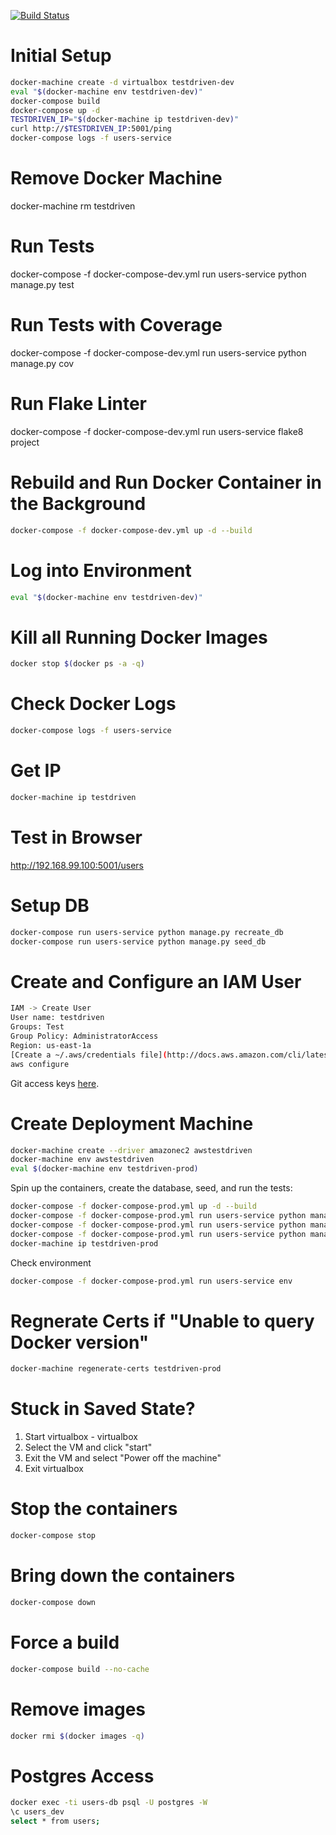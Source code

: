 [![Build Status](https://travis-ci.org/thinkingserious/flask-microservices-users.svg?branch=master)](https://travis-ci.org/thinkingserious/flask-microservices-users)

# Initial Setup

```bash
docker-machine create -d virtualbox testdriven-dev
eval "$(docker-machine env testdriven-dev)"
docker-compose build
docker-compose up -d
TESTDRIVEN_IP="$(docker-machine ip testdriven-dev)"
curl http://$TESTDRIVEN_IP:5001/ping
docker-compose logs -f users-service
```

# Remove Docker Machine

docker-machine rm testdriven

# Run Tests

docker-compose -f docker-compose-dev.yml run users-service python manage.py test

# Run Tests with Coverage

docker-compose -f docker-compose-dev.yml run users-service python manage.py cov

# Run Flake Linter

docker-compose -f docker-compose-dev.yml run users-service flake8 project

# Rebuild and Run Docker Container in the Background

```bash
docker-compose -f docker-compose-dev.yml up -d --build
```

# Log into Environment

```bash
eval "$(docker-machine env testdriven-dev)"
```

# Kill all Running Docker Images

```bash
docker stop $(docker ps -a -q)
```

# Check Docker Logs

```bash
docker-compose logs -f users-service
```

# Get IP

```bash
docker-machine ip testdriven
```

# Test in Browser

http://192.168.99.100:5001/users

# Setup DB

```bash
docker-compose run users-service python manage.py recreate_db
docker-compose run users-service python manage.py seed_db
```

# Create and Configure an IAM User
```bash
IAM -> Create User
User name: testdriven
Groups: Test
Group Policy: AdministratorAccess
Region: us-east-1a
[Create a ~/.aws/credentials file](http://docs.aws.amazon.com/cli/latest/userguide/cli-config-files.html)
aws configure
```

Git access keys [here](http://docs.aws.amazon.com/cli/latest/userguide/cli-chap-getting-started.html).

# Create Deployment Machine

```bash
docker-machine create --driver amazonec2 awstestdriven
docker-machine env awstestdriven
eval $(docker-machine env testdriven-prod)
```

Spin up the containers, create the database, seed, and run the tests:

```bash
docker-compose -f docker-compose-prod.yml up -d --build
docker-compose -f docker-compose-prod.yml run users-service python manage.py recreate_db
docker-compose -f docker-compose-prod.yml run users-service python manage.py seed_db
docker-compose -f docker-compose-prod.yml run users-service python manage.py test
docker-machine ip testdriven-prod
```

Check environment

```bash
docker-compose -f docker-compose-prod.yml run users-service env
```

# Regnerate Certs if "Unable to query Docker version"

```bash
docker-machine regenerate-certs testdriven-prod
```

# Stuck in Saved State?

1. Start virtualbox - virtualbox
2. Select the VM and click "start"
3. Exit the VM and select "Power off the machine"
4. Exit virtualbox

# Stop the containers

```bash
docker-compose stop
```

# Bring down the containers

```bash
docker-compose down
```

# Force a build

```bash
docker-compose build --no-cache
```

# Remove images

```bash
docker rmi $(docker images -q)
```
# Postgres Access

```bash
docker exec -ti users-db psql -U postgres -W
\c users_dev
select * from users;
```